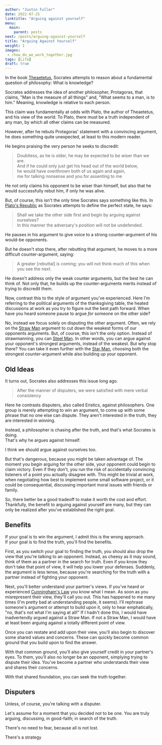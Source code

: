 ```yaml
---
author: "Justin Fuller"
date: 2022-07-25
linktitle: "Arguing against yourself"
menu:
  main:
    parent: posts
next: /posts/arguing-against-yourself
title: "Arguing Against Yourself"
weight: 1
images:
 - /how_do_we_work_together.jpg
tags: [Life]
draft: true
---
```


In the book [Theaetetus](https://amzn.to/3BfyJTl), Socrates attempts to reason about a fundamental question 
of philosophy: What is knowledge?

Socrates addresses the idea of another philosopher, Protagoras, that claims, "Man is the measure of all things"
and, "What seems to a man, is to him." Meaning, knowledge is relative to each person.

<!--more-->

This claim was fundamentally at odds with Plato, the author of Theaetetus, and his view of the world.
To Plato, there must be a truth independent of any man, by which all other claims can be measured.

However, after he rebuts Protagoras' statement with a convincing argument,
he does something quite unexpected, at least to this modern reader.

He begins praising the very person he seeks to discredit:

> Doubtless, as he is older, he may be expected to be wiser than we are. <br />
> And if he could only just get his head out of the world below, <br />
> he would have overthrown both of us again and again, <br />
> me for talking nonsense and you for assenting to me <br />

He not only claims his opponent to be wiser than himself, but also that he would
successfully rebut him, if only he was alive.

But, of course, this isn't the only time Socrates says something like this.
In [Plato's Republic](https://amzn.to/3PFdHSQ) as Socrates attempts to define the perfect state,
he says:

> Shall we take the other side first and begin by arguing against ourselves? <br />
> In this manner the adversary's position will not be undefended.

He pauses in his argument to give voice to a strong counter-argument of his would-be opponents.

But he doesn't stop there, after rebutting that argument, he moves to a more difficult counter-argument,
saying:

> A greater [rebuttal] is coming; you will not think much of this when you see the next.

He doesn't address only the weak counter arguments, but the best he can think of. Not only that,
he builds up the counter-arguments merits instead of trying to discredit them.

Now, contrast this to the style of argument you've experienced. Here I'm referring to the political
arguments of the thanksgiving table, the heated discussions at work as you try to figure out
the best path forward. When have you heard someone pause to argue _for_ someone on the other side?

No, instead we focus solely on disputing the other argument. Often, we rely on the [Straw Man](https://en.wikipedia.org/wiki/Straw_man)
argument to cut down the weakest forms of our opponents arguments. But, of course, this isn't the only option.
Instead of strawmanning, you can [Steel Man](https://constantrenewal.com/steel-man). In other words, you can argue
against your opponent's strongest arguments, instead of the weakest. But why stop there? You can take it even further
with the [Star Man](https://centerforinquiry.org/blog/how-to-star-man-arguing-from-compassion/), choosing both the strongest counter-argument while also building up your opponent.  

## Old Ideas

It turns out, Socrates also addresses this issue long ago.  

> After the manner of disputers, we were satisfied with mere verbal consistency 

Here he contrasts disputers, also called Eristics, against philosophers. 
One group is merely attempting to win an argument, to come up with some phrase that no one else can dispute. 
They aren't interested in the truth, they are interested in winning.  

Instead, a philosopher is chasing after the truth, and that's what Socrates is doing.  
That's why he argues against himself.  

I think we should argue against ourselves too.  

But that's dangerous, because you might be taken advantage of. 
The moment you begin arguing for the other side, your opponent could begin to claim victory. 
Even if they don't, you run the risk of accidentally convincing listeners of a point you actually disagree with. 
This might be trivial at work, when negotiating how best to implement some small software project, 
or it could be consequential, discussing important moral issues with friends or family.

So, there better be a good tradeoff to make it worth the cost and effort.
Thankfully, the benefit to arguing against yourself are many, but they can only be realized
after you've established the right goal.

## Benefits

If your goal is to win the argument, I admit this is the wrong approach. <br />
If your goal is to find the truth, you'll find the benefits.

First, as you switch your goal to finding the truth, you should also drop the view
that you're talking to an opponent. Instead, as cheesy as it may sound, think of them as a partner in the search for truth.
Even if you know they don't take that point of view, it will help you lower your defenses.
Suddenly, the argument is less tense, because you're searching for the truth with a partner
instead of fighting your opponent.

Next, you'll better understand your partner's views.
If you've heard or experienced [Cunningham's Law](https://en.wikipedia.org/wiki/Ward_Cunningham#%22Cunningham's_Law%22)
you know what I mean. As soon as you misrepresent their view, they'll call you out.
This has happened to me many times (I'm pretty bad at understanding people, it seems). 
I'll rephrase someone's argument or attempt to build upon it, only to hear emphatically, "no, that's not what I'm saying at all!"
If I hadn't done this, I would have inadvertendly argued against a Straw Man. 
If not a Straw Man, I would have at least been arguing against a totally different point of view.

Once you can restate and add upon their view, you'll also begin to discover some shared values and concerns. 
These can quickly become common ground that you build upon to find the answer.

With that common ground, you'll also give yourself credit in your partner's eyes.
To them, you'll also no longer be an opponent, simplying trying to dispute their idea.
You've become a partner who understands their view and shares their concerns.

With that shared foundation, you can seek the truth together.

## Disputers

Unless, of course, you're talking with a disputer.

Let's assume for a moment that you decided not to be one.
You are truly arguing, discussing, in good-faith; in search of the truth.

There's no need to fear, because all is not lost.

There's a strategy 

